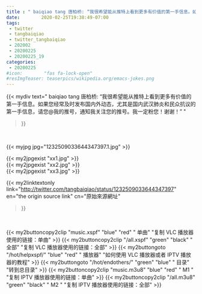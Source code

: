 ```yaml
---
title : " baiqiao tang 唐柏桥: “我很希望能从推特上看到更多有价值的第一手信息。如果您经常及时发布国内外动态，尤其是国内武汉肺炎和民众抗议的第一手信息，请您@我的推号，通知我关注您的推号。我一定粉您！谢谢！”  "
date:        2020-02-25T19:38:49-07:00
tags:
 - twitter
 - tangbaiqiao
 - twitter_tangbaiqiao
 - 202002
 - 20200225
 - 20200225_19
categories:
 - 20200225
#icon:        "fas fa-lock-open"
#resImgTeaser: teaserpics/wikipedia.org/emacs-jokes.png
---
```


{{< mydiv text=" baiqiao tang 唐柏桥: “我很希望能从推特上看到更多有价值的第一手信息。如果您经常及时发布国内外动态，尤其是国内武汉肺炎和民众抗议的第一手信息，请您@我的推号，通知我关注您的推号。我一定粉您！谢谢！”  "
>}}
<br>


 {{< myjpg jpg="1232509033644347397.1.jpg" >}}<br> 

{{< my2jpgexist "xx1.jpg" >}}<br>
{{< my2jpgexist "xx2.jpg" >}}<br>
{{< my2jpgexist "xx3.jpg" >}}<br>


{{< my2linktextonly link="http://twitter.com/tangbaiqiao/status/1232509033644347397"
en="the origin source link" cn="原始來源網址"
>}}


<br>

{{< my2buttoncopy2clip "music.xspf"        "blue"   "red"    " 单曲"  "复制 VLC 播放器使用的链接：单曲" >}} {{< my2buttoncopy2clip "/all.xspf"         "green"  "black"  " 全部"  "复制 VLC 播放器使用的链接：全部" >}} {{< my2buttongoto      "/hot/helpxspf/"    "blue"   "red"    " 播放器" "如何使用 VLC 播放器或者 IPTV 播放器的教程" >}} {{< my2buttongoto      "/hot/endothers/"   "green"  "blue"   " 目录"   "转到总目录" >}} {{< my2buttoncopy2clip "music.m3u8"        "blue"   "red"    " M1 "    "复制 IPTV 播放器使用的链接：单曲" >}} {{< my2buttoncopy2clip "/all.m3u8"         "green"  "black"  " M2 "    "复制 IPTV 播放器使用的链接：全部" >}} 
